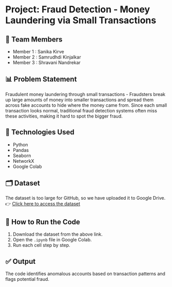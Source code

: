# Project: Fraud Detection - Money Laundering via Small Transactions

## 📌 Team Members
- Member 1 : Sanika Kirve
- Member 2 : Samrudhdi Kinjalkar
- Member 3 : Shravani Nandrekar

## 📊 Problem Statement
Fraudulent money laundering through small transactions - Fraudsters break up large amounts of money into smaller transactions and spread them across fake accounts to hide where the money came from. Since each small transaction looks normal, traditional fraud detection systems often miss these activities, making it hard to spot the bigger fraud.

## 🧠 Technologies Used
- Python
- Pandas
- Seaborn
- NetworkX
- Google Colab

## 🗂️ Dataset
The dataset is too large for GitHub, so we have uploaded it to Google Drive.
👉 [Click here to access the dataset](https://drive.google.com/file/d/1SbZmJy2kRPVOLruMnHdiqlYOeAhp0pqp/view?usp=sharing)

## 📝 How to Run the Code
1. Download the dataset from the above link.
2. Open the `.ipynb` file in Google Colab.
3. Run each cell step by step.

## ✅ Output
The code identifies anomalous accounts based on transaction patterns and flags potential fraud.

